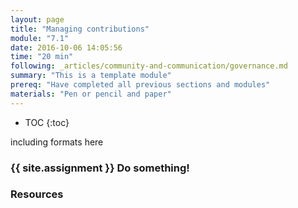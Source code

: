 ```yaml
---
layout: page
title: "Managing contributions"
module: "7.1"
date: 2016-10-06 14:05:56
time: "20 min"
following: _articles/community-and-communication/governance.md
summary: "This is a template module"
prereq: "Have completed all previous sections and modules"
materials: "Pen or pencil and paper"
---
```

* TOC
{:toc}

including formats here

### {{ site.assignment }} Do something!

### Resources
